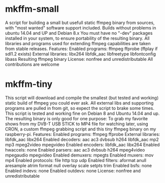 # mkffm-small
A script for building a small but usefull static ffmpeg binary from sources,
with "most wanted" software support included.
Builds without problems in ubuntu 14.04 and UP and Debian 8.x
You must have no "-dev" packages installed in your system, to ensure portability of the resulting binary.
All libraries and programs used for extending ffmpeg capabilities are taken from stable releases.
Features:
Enabled programs:                 ffmpeg ffprobe (ffplay if sdl1.2 exists)
External libraries:               libx264 libfdk_aac libfreetype libfontconfig libass
Resulting ffmpeg binary License:  nonfree and unredistributable
All contributions are welcome
# mkffm-tiny
This script will download and compile the smallest (but tested and working)
static build of ffmpeg you could ever ask. All external libs and supporting
programs are pulled in from git, so expect the script to brake some times.
This script is tested and working fine on Debian 8 and Ubuntu 14.04 and up.
The resulting binary is only good for one purpose: To grab my favorite shows
from my DVB-T USB STICK to MP4 file for watching later, using CRON, a custom
ffmpeg grabbing script and this tiny ffmpeg binary on my raspberry-pi.
Features:
Enabled programs:		ffmpeg ffprobe
External libraries:	libfdk_aac libx264
Enabled decoders:		aac ac3 dvbsub h264 libfdk_aac mp2 mp3 mpeg2video mpegvideo
Enabled encoders:		libfdk_aac libx264
Enabled hwaccels:		none
Enabled parsers:		aac ac3 dvbsub h264 mpeg4video mpegaudio mpegvideo
Enabled demuxers:		mpegts
Enabled muxers:		mov mp4
Enabled protocols:	file http tcp udp
Enabled filters:		aformat anull aresample atrim format null overlay scale setpts trim
Enabled bsfs:			none
Enabled indevs:		none
Enabled outdevs:		none
License:				nonfree and unredistributable
